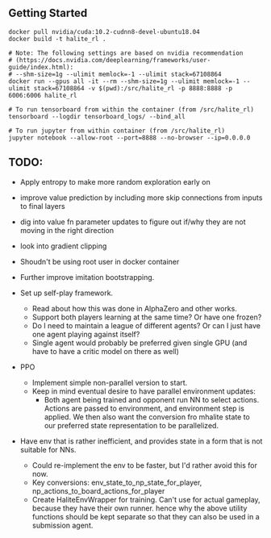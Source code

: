 ## Getting Started

```
docker pull nvidia/cuda:10.2-cudnn8-devel-ubuntu18.04
docker build -t halite_rl .

# Note: The following settings are based on nvidia recommendation
# (https://docs.nvidia.com/deeplearning/frameworks/user-guide/index.html):
# --shm-size=1g --ulimit memlock=-1 --ulimit stack=67108864
docker run --gpus all -it --rm --shm-size=1g --ulimit memlock=-1 --ulimit stack=67108864 -v $(pwd):/src/halite_rl -p 8888:8888 -p 6006:6006 halite_rl

# To run tensorboard from within the container (from /src/halite_rl)
tensorboard --logdir tensorboard_logs/ --bind_all

# To run jupyter from within container (from /src/halite_rl)
jupyter notebook --allow-root --port=8888 --no-browser --ip=0.0.0.0
```
## TODO:

* Apply entropy to make more random exploration early on
* improve value prediction by including more skip connections from inputs to final layers
* dig into value fn parameter updates to figure out if/why they are not moving in the right direction
* look into gradient clipping
* Shoudn't be using root user in docker container


* Further improve imitation bootstrapping.
* Set up self-play framework.
    * Read about how this was done in AlphaZero and other works.
    * Support both players learning at the same time? Or have one frozen?
    * Do I need to maintain a league of different agents? Or can I just have one agent playing against itself?
    * Single agent would probably be preferred given single GPU (and have to have a critic model on there as well)
* PPO
    * Implement simple non-parallel version to start.
    * Keep in mind eventual desire to have parallel environment updates:
        * Both agent being trained and opponent run NN to select actions. Actions are passed to environment, and environment step is applied. We then also want the conversion fro mhalite state to our preferred state representation to be parallelized.

* Have env that is rather inefficient, and provides state in a form that is not suitable for NNs.
    * Could re-implement the env to be faster, but I'd rather avoid this for now.
    * Key conversions: env_state_to_np_state_for_player, np_actions_to_board_actions_for_player
    * Create HaliteEnvWrapper for training. Can't use for actual gameplay, because they have their own runner. hence why the above utility functions should be kept separate so that they can also be used in a submission agent.
